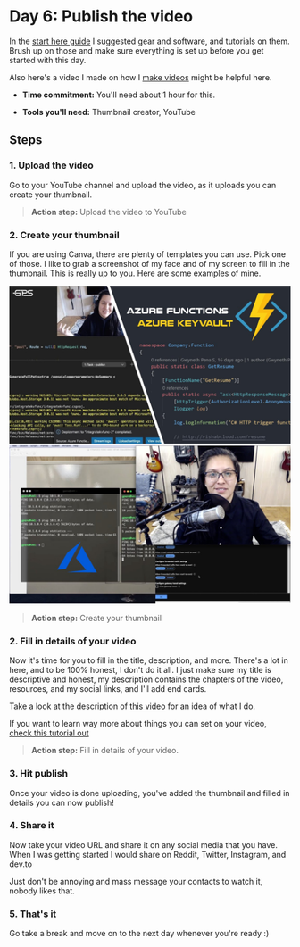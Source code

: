 # Day 6: Publish the video

In the [start here guide](../start-here/README.md) I suggested gear and software, and tutorials on them. Brush up on those and make sure everything is set up before you get started with this day.

Also here's a video I made on how I [make videos](https://youtu.be/2nPXhwPpy04) might be helpful here.

- **Time commitment:** You'll need about 1 hour for this.

- **Tools you'll need:** Thumbnail creator, YouTube

## Steps

### 1. Upload the video

Go to your YouTube channel and upload the video, as it uploads you can create your thumbnail.

> **Action step:** Upload the video to YouTube

### 2. Create your thumbnail

If you are using Canva, there are plenty of templates you can use. Pick one of those. I like to grab a screenshot of my face and of my screen to fill in the thumbnail. This is really up to you. Here are some examples of mine.

![my first video thumbnail](img/thumb1.jpeg)
![my first video thumbnail](img/thumb2.jpeg)

> **Action step:** Create your thumbnail

### 2. Fill in details of your video

Now it's time for you to fill in the title, description, and more. There's a lot in here, and to be 100% honest, I don't do it all. I just make sure my title is descriptive and honest, my description contains the chapters of the video, resources, and my social links, and I'll add end cards.

Take a look at the description of [this video](https://www.youtube.com/watch?v=p0zgKoxpu24) for an idea of what I do.

If you want to learn way more about things you can set on your video, [check this tutorial out](https://youtu.be/tuH25VRn2k4)

> **Action step:** Fill in details of your video.

### 3. Hit publish

Once your video is done uploading, you've added the thumbnail and filled in details you can now publish!

### 4. Share it

Now take your video URL and share it on any social media that you have. When I was getting started I would share on Reddit, Twitter, Instagram, and dev.to

Just don't be annoying and mass message your contacts to watch it, nobody likes that.

### 5. That's it

Go take a break and move on to the next day whenever you're ready :)
